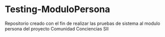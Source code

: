 Testing-ModuloPersona
=====================

Repositorio creado con el fin de realizar las pruebas de sistema al modulo persona del proyecto Comunidad Conciencias SII
